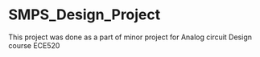 SMPS_Design_Project
===================

This project was done as a part of minor project for Analog circuit Design course ECE520
